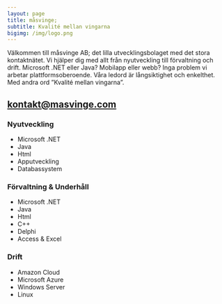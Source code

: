 ```yaml
---
layout: page
title: måsvinge;
subtitle: Kvalité mellan vingarna
bigimg: /img/logo.png
---
```

Välkommen till måsvinge AB; det lilla utvecklingsbolaget med det stora kontaktnätet. Vi hjälper dig med allt från nyutveckling till förvaltning och drift. Microsoft .NET eller Java? Mobilapp eller webb? Inga problem vi arbetar plattformsoberoende. Våra ledord är långsiktighet och enkelthet. Med andra ord ”Kvalité mellan vingarna”.

## <kontakt@masvinge.com>

### Nyutveckling
 - Microsoft .NET
 - Java 
 - Html 
 - Apputveckling
 - Databassystem

### Förvaltning & Underhåll
 - Microsoft .NET
 - Java
 - Html
 - C++
 - Delphi
 - Access & Excel
 
### Drift 
 - Amazon Cloud
 - Microsoft Azure
 - Windows Server
 - Linux
 
 
